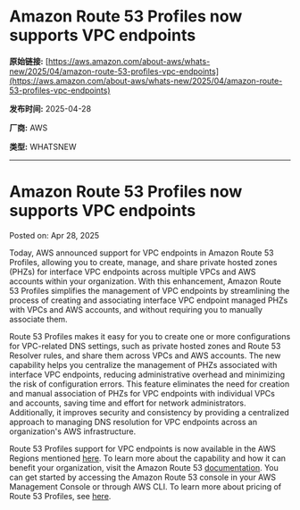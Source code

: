 # Amazon Route 53 Profiles now supports VPC endpoints

**原始链接:** [https://aws.amazon.com/about-aws/whats-new/2025/04/amazon-route-53-profiles-vpc-endpoints](https://aws.amazon.com/about-aws/whats-new/2025/04/amazon-route-53-profiles-vpc-endpoints)

**发布时间:** 2025-04-28

**厂商:** AWS

**类型:** WHATSNEW

---
# Amazon Route 53 Profiles now supports VPC endpoints

Posted on: Apr 28, 2025 

Today, AWS announced support for VPC endpoints in Amazon Route 53 Profiles, allowing you to create, manage, and share private hosted zones (PHZs) for interface VPC endpoints across multiple VPCs and AWS accounts within your organization. With this enhancement, Amazon Route 53 Profiles simplifies the management of VPC endpoints by streamlining the process of creating and associating interface VPC endpoint managed PHZs with VPCs and AWS accounts, and without requiring you to manually associate them.  
  
Route 53 Profiles makes it easy for you to create one or more configurations for VPC-related DNS settings, such as private hosted zones and Route 53 Resolver rules, and share them across VPCs and AWS accounts. The new capability helps you centralize the management of PHZs associated with interface VPC endpoints, reducing administrative overhead and minimizing the risk of configuration errors. This feature eliminates the need for creation and manual association of PHZs for VPC endpoints with individual VPCs and accounts, saving time and effort for network administrators. Additionally, it improves security and consistency by providing a centralized approach to managing DNS resolution for VPC endpoints across an organization's AWS infrastructure.  
  
Route 53 Profiles support for VPC endpoints is now available in the AWS Regions mentioned [here](https://docs.aws.amazon.com/general/latest/gr/r53.html). To learn more about the capability and how it can benefit your organization, visit the Amazon Route 53 [documentation](https://docs.aws.amazon.com/Route53/latest/DeveloperGuide/profiles.html). You can get started by accessing the Amazon Route 53 console in your AWS Management Console or through AWS CLI. To learn more about pricing of Route 53 Profiles, see [here](https://aws.amazon.com/route53/pricing/).  

